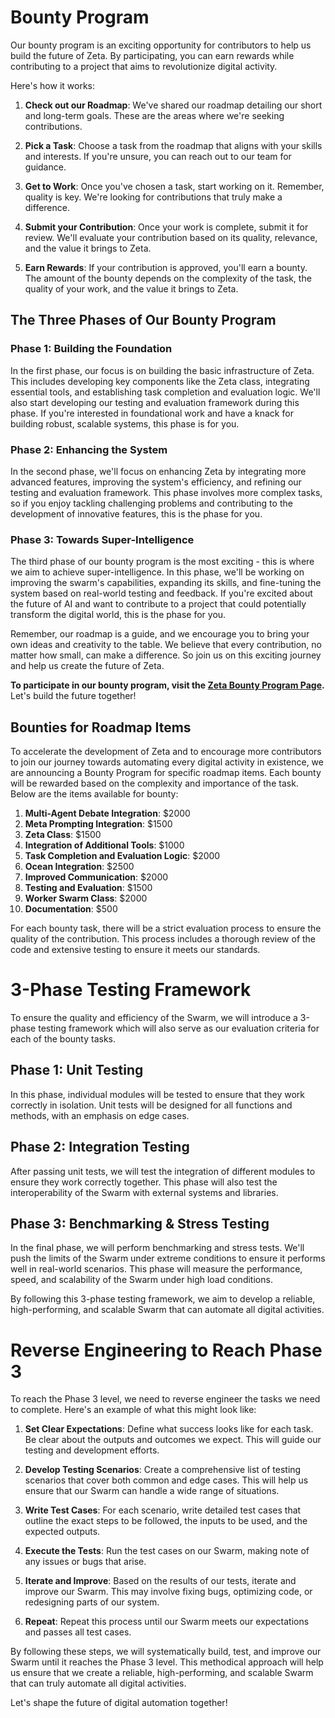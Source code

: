 # Bounty Program

Our bounty program is an exciting opportunity for contributors to help us build the future of Zeta. By participating, you can earn rewards while contributing to a project that aims to revolutionize digital activity.

Here's how it works:

1. **Check out our Roadmap**: We've shared our roadmap detailing our short and long-term goals. These are the areas where we're seeking contributions.

2. **Pick a Task**: Choose a task from the roadmap that aligns with your skills and interests. If you're unsure, you can reach out to our team for guidance.

3. **Get to Work**: Once you've chosen a task, start working on it. Remember, quality is key. We're looking for contributions that truly make a difference.

4. **Submit your Contribution**: Once your work is complete, submit it for review. We'll evaluate your contribution based on its quality, relevance, and the value it brings to Zeta.

5. **Earn Rewards**: If your contribution is approved, you'll earn a bounty. The amount of the bounty depends on the complexity of the task, the quality of your work, and the value it brings to Zeta.

## The Three Phases of Our Bounty Program

### Phase 1: Building the Foundation
In the first phase, our focus is on building the basic infrastructure of Zeta. This includes developing key components like the Zeta class, integrating essential tools, and establishing task completion and evaluation logic. We'll also start developing our testing and evaluation framework during this phase. If you're interested in foundational work and have a knack for building robust, scalable systems, this phase is for you.

### Phase 2: Enhancing the System
In the second phase, we'll focus on enhancing Zeta by integrating more advanced features, improving the system's efficiency, and refining our testing and evaluation framework. This phase involves more complex tasks, so if you enjoy tackling challenging problems and contributing to the development of innovative features, this is the phase for you.

### Phase 3: Towards Super-Intelligence
The third phase of our bounty program is the most exciting - this is where we aim to achieve super-intelligence. In this phase, we'll be working on improving the swarm's capabilities, expanding its skills, and fine-tuning the system based on real-world testing and feedback. If you're excited about the future of AI and want to contribute to a project that could potentially transform the digital world, this is the phase for you.

Remember, our roadmap is a guide, and we encourage you to bring your own ideas and creativity to the table. We believe that every contribution, no matter how small, can make a difference. So join us on this exciting journey and help us create the future of Zeta.

**To participate in our bounty program, visit the [Zeta Bounty Program Page](https://zeta.ai/bounty).** Let's build the future together!





## Bounties for Roadmap Items

To accelerate the development of Zeta and to encourage more contributors to join our journey towards automating every digital activity in existence, we are announcing a Bounty Program for specific roadmap items. Each bounty will be rewarded based on the complexity and importance of the task. Below are the items available for bounty:

1. **Multi-Agent Debate Integration**: $2000
2. **Meta Prompting Integration**: $1500
3. **Zeta Class**: $1500
4. **Integration of Additional Tools**: $1000
5. **Task Completion and Evaluation Logic**: $2000
6. **Ocean Integration**: $2500
7. **Improved Communication**: $2000
8. **Testing and Evaluation**: $1500
9. **Worker Swarm Class**: $2000
10. **Documentation**: $500

For each bounty task, there will be a strict evaluation process to ensure the quality of the contribution. This process includes a thorough review of the code and extensive testing to ensure it meets our standards.

# 3-Phase Testing Framework

To ensure the quality and efficiency of the Swarm, we will introduce a 3-phase testing framework which will also serve as our evaluation criteria for each of the bounty tasks.

## Phase 1: Unit Testing
In this phase, individual modules will be tested to ensure that they work correctly in isolation. Unit tests will be designed for all functions and methods, with an emphasis on edge cases.

## Phase 2: Integration Testing
After passing unit tests, we will test the integration of different modules to ensure they work correctly together. This phase will also test the interoperability of the Swarm with external systems and libraries.

## Phase 3: Benchmarking & Stress Testing
In the final phase, we will perform benchmarking and stress tests. We'll push the limits of the Swarm under extreme conditions to ensure it performs well in real-world scenarios. This phase will measure the performance, speed, and scalability of the Swarm under high load conditions.

By following this 3-phase testing framework, we aim to develop a reliable, high-performing, and scalable Swarm that can automate all digital activities. 

# Reverse Engineering to Reach Phase 3

To reach the Phase 3 level, we need to reverse engineer the tasks we need to complete. Here's an example of what this might look like:

1. **Set Clear Expectations**: Define what success looks like for each task. Be clear about the outputs and outcomes we expect. This will guide our testing and development efforts.

2. **Develop Testing Scenarios**: Create a comprehensive list of testing scenarios that cover both common and edge cases. This will help us ensure that our Swarm can handle a wide range of situations.

3. **Write Test Cases**: For each scenario, write detailed test cases that outline the exact steps to be followed, the inputs to be used, and the expected outputs.

4. **Execute the Tests**: Run the test cases on our Swarm, making note of any issues or bugs that arise.

5. **Iterate and Improve**: Based on the results of our tests, iterate and improve our Swarm. This may involve fixing bugs, optimizing code, or redesigning parts of our system.

6. **Repeat**: Repeat this process until our Swarm meets our expectations and passes all test cases.

By following these steps, we will systematically build, test, and improve our Swarm until it reaches the Phase 3 level. This methodical approach will help us ensure that we create a reliable, high-performing, and scalable Swarm that can truly automate all digital activities.

Let's shape the future of digital automation together!
